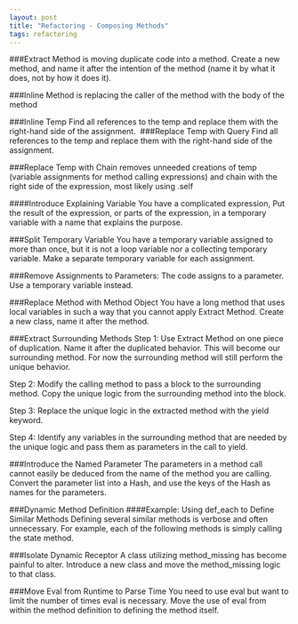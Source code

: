 ```yaml
---
layout: post
title: "Refactoring - Composing Methods"
tags: refactoring
---
```


###Extract Method
is moving duplicate code into a method. Create a new method, and name it after the intention of the method (name it by what it does, not by how it does it). 

###Inline Method
is replacing the caller of the method with the body of the method

###Inline Temp
Find all references to the temp and replace them with the right-hand side of the assignment. 
###Replace Temp with Query
Find all references to the temp and replace them with the right-hand side of the assignment. 

###Replace Temp with Chain
removes unneeded creations of temp (variable assignments for method calling expressions) and chain with the right side of the expression, most likely using .self

####Introduce Explaining Variable
You have a complicated expression, Put the result of the expression, or parts of the expression, in a temporary variable with a name that explains the purpose.

###Split Temporary Variable
You have a temporary variable assigned to more than once, but it is not a loop variable nor a collecting temporary variable.
Make a separate temporary variable for each assignment.

###Remove Assignments to Parameters: The code assigns to a parameter. Use a temporary variable instead.

###Replace Method with Method Object
You have a long method that uses local variables in such a way that you cannot apply Extract Method. Create a new class, name it after the method. 

###Extract Surrounding Methods
Step 1: Use Extract Method on one piece of duplication. Name it after the duplicated behavior.
This will become our surrounding method.
For now the surrounding method will still perform the unique behavior.


Step 2:  Modify the calling method to pass a block to the surrounding method. Copy the unique logic from the surrounding method into the block. 


Step 3:  Replace the unique logic in the extracted method with the yield keyword. 


Step 4:  Identify any variables in the surrounding method that are needed by the unique logic and pass them as parameters in the call to yield. 

###Introduce the Named Parameter
The parameters in a method call cannot easily be deduced from the name of the method you are calling. Convert the parameter list into a Hash, and use the keys of the Hash as names for the parameters.

###Dynamic Method Definition
####Example: Using def_each to Define Similar Methods
Defining several similar methods is verbose and often unnecessary. For example, each of the following methods is simply calling the state method.

###Isolate Dynamic Receptor
A class utilizing method_missing has become painful to alter.
Introduce a new class and move the method_missing logic to that class.


###Move Eval from Runtime to Parse Time
You need to use eval but want to limit the number of times eval is necessary. Move the use of eval from within the method definition to defining the method
itself.













